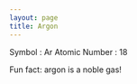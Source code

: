 ```yaml
---
layout: page
title: Argon
---
```


Symbol : Ar 
Atomic Number : 18  

Fun fact: argon is a noble gas!

